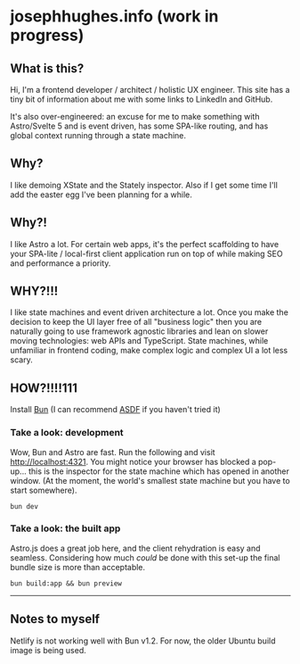 # josephhughes.info (work in progress)

## What is this?

Hi, I'm a frontend developer / architect / holistic UX engineer. This site has a tiny bit of information about me with some links to LinkedIn and GitHub.

It's also over-engineered: an excuse for me to make something with Astro/Svelte 5 and is event driven, has some SPA-like routing, and has global context running through a state machine.

## Why?

I like demoing XState and the Stately inspector. Also if I get some time I'll add the easter egg I've been planning for a while.

## Why?!

I like Astro a lot. For certain web apps, it's the perfect scaffolding to have your SPA-lite / local-first client application run on top of while making SEO and performance a priority.

## WHY?!!!

I like state machines and event driven architecture a lot. Once you make the decision to keep the UI layer free of all "business logic" then you are naturally going to use framework agnostic libraries and lean on slower moving technologies: web APIs and TypeScript. State machines, while unfamiliar in frontend coding, make complex logic and complex UI a lot less scary.

## HOW?!!!!111

Install [Bun](https://bun.sh/) (I can recommend [ASDF](https://asdf-vm.com/) if you haven't tried it)

### Take a look: development

Wow, Bun and Astro are fast. Run the following and visit [http://localhost:4321]( http://localhost:4321). You might notice your browser has blocked a pop-up... this is the inspector for the state machine which has opened in another window. (At the moment, the world's smallest state machine but you have to start somewhere).

```
bun dev
```

### Take a look: the built app

Astro.js does a great job here, and the client rehydration is easy and seamless. Considering how much _could_ be done with this set-up the final bundle size is more than acceptable.

```
bun build:app && bun preview
```

---

## Notes to myself

Netlify is not working well with Bun v1.2. For now, the older Ubuntu build image is being used.
